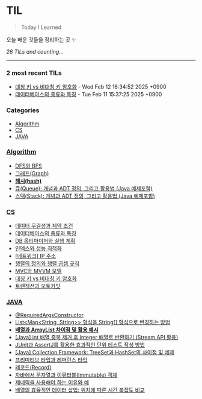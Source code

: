 # TIL
> Today I Learned

오늘 배운 것들을 정리하는 곳 ✨


_26 TILs and counting..._

---

### 2 most recent TILs

- [대칭 키 vs 비대칭 키 암호화](CS/symmetric_vs_asymmetric_encryption.md) - Wed Feb 12 16:34:52 2025 +0900
- [데이터베이스의 종류와 특징](CS/database_types_and_features.md) - Tue Feb 11 15:37:25 2025 +0900

### Categories

- [Algorithm](#Algorithm)
- [CS](#CS)
- [JAVA](#JAVA)

### [Algorithm](#Algorithm)
- [DFS와 BFS](Algorithm/DFS_BFS_Algorithm_Explanation.md)
- [그래프(Graph)](Algorithm/graph.md)
- [**해시(hash)**](Algorithm/hash.md)
- [큐(Queue): 개념과 ADT 정의, 그리고 활용법 (Java 예제포함)](Algorithm/queue.md)
- [스택(Stack): 개념과 ADT 정의, 그리고 활용법 (Java 예제포함)](Algorithm/stack.md)

### [CS](#CS)
- [데이터 무결성과 제약 조건](CS/data-integrity-and-constraint.md)
- [데이터베이스의 종류와 특징](CS/database_types_and_features.md)
- [DB 옵티마이저와 실행 계획](CS/dboptimizer_executionplan.md)
- [인덱스와 성능 최적화](CS/index_concept_and_optimization.md)
- [[네트워크] IP 주소](CS/ip_address.md)
- [행렬의 정의와 행렬 곱셈 규칙](CS/matrix_definition_and_multiplication_rules.md)
- [MVC와 MVVM 모델](CS/mvc_vs_mvvm.md)
- [대칭 키 vs 비대칭 키 암호화](CS/symmetric_vs_asymmetric_encryption.md)
- [트랜잭션과 오토커밋](CS/transaction_autocommit_management.md)

### [JAVA](#JAVA)
- [@RequiredArgsConstructor](JAVA/@RequiredArgsConstructor.md)
- [List<Map<String, String>> 형식을 String[] 형식으로 변경하는 방법](JAVA/ConvertingListMapToStringArrayInJava.md)
- [**배열과 ArrayList 차이점 및 활용 예시**](JAVA/DifferencesBetweenArraysAndArrayListsWithExamples.md)
- [[Java] int 배열 중복 제거 후 Integer 배열로 반환하기 (Stream API 활용)](JAVA/DistinctArrayExample.md)
- [JUnit과 AssertJ를 활용한 효과적인 단위 테스트 작성 방법](JAVA/EffectiveUnitTestingWithJUnitAndAssertJ.md)
- [[Java] Collection Framework: TreeSet과 HashSet의 차이점 및 예제](JAVA/JavaCollectionFramework_TreeSetVsHashSet.md)
- [프리미티브 타입과 레퍼런스 타입](JAVA/PrimitiveTypesVsReferenceTypesInJava.md)
- [레코드(Record)](JAVA/Record.md)
- [자바에서 문자열과 이뮤터블(Immutable) 객체](JAVA/StringsAndImmutableObjectsInJava.md)
- [제네릭을 사용해야 하는 이유와 예](JAVA/WhyUseGenericsInJavaWithExamples.md)
- [배열의 효율적인 데이터 삽입: 위치에 따른 시간 복잡도 비교](JAVA/array-insertion-time-complexity.md)


